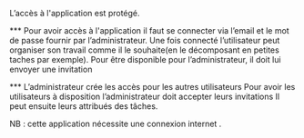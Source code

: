 L’accès à l'application est protégé.





*** Pour avoir accès à l'application il faut se connecter via l’email et le mot de passe fournir par l’administrateur.
Une fois connecté l’utilisateur peut organiser son travail comme il le souhaite(en le  décomposant en petites taches par exemple).
Pour être disponible pour l’administrateur, il doit lui envoyer une invitation





*** L’administrateur crée les accès pour les autres utilisateurs
Pour avoir les utilisateurs à disposition l’administrateur doit accepter leurs  invitations
Il peut ensuite leurs attribués des tâches.

NB : cette application nécessite une connexion internet .
